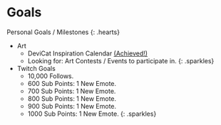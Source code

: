 # Goals

Personal Goals / Milestones
{: .hearts}

* Art
  - DeviCat Inspiration Calendar [(Achieved!)](https://www.redbubble.com/people/devicatoutlet/calendars/29043609-devicat-inspiration-calendar?asc=u&p=calendar)
  - Looking for: Art Contests / Events to participate in.
  {: .sparkles}
* Twitch Goals
  - 10,000 Follows.
  - 600 Sub Points: 1 New Emote.
  - 700 Sub Points: 1 New Emote.
  - 800 Sub Points: 1 New Emote.
  - 900 Sub Points: 1 New Emote.
  - 1000 Sub Points: 1 New Emote.
  {: .sparkles}
